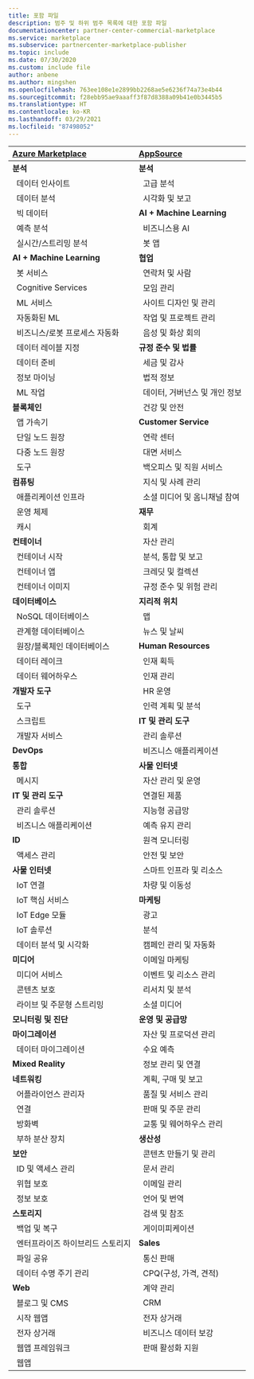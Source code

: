 ```yaml
---
title: 포함 파일
description: 범주 및 하위 범주 목록에 대한 포함 파일
documentationcenter: partner-center-commercial-marketplace
ms.service: marketplace
ms.subservice: partnercenter-marketplace-publisher
ms.topic: include
ms.date: 07/30/2020
ms.custom: include file
author: anbene
ms.author: mingshen
ms.openlocfilehash: 763ee108e1e2899bb2268ae5e6236f74a73e4b44
ms.sourcegitcommit: f28ebb95ae9aaaff3f87d8388a09b41e0b3445b5
ms.translationtype: HT
ms.contentlocale: ko-KR
ms.lasthandoff: 03/29/2021
ms.locfileid: "87498052"
---
```

| [**Azure Marketplace**](https://azuremarketplace.microsoft.com/marketplace/apps)  | [**AppSource**](https://appsource.microsoft.com/marketplace/apps) |
| :------------------- |:----------------|
|**분석** | **분석** |
| &nbsp;&nbsp;데이터 인사이트 | &nbsp;&nbsp;고급 분석  |
| &nbsp;&nbsp;데이터 분석 |  &nbsp;&nbsp;시각화 및 보고 |
| &nbsp;&nbsp;빅 데이터 | **AI + Machine Learning**  |
| &nbsp;&nbsp;예측 분석 | &nbsp;&nbsp;비즈니스용 AI |
| &nbsp;&nbsp;실시간/스트리밍 분석 | &nbsp;&nbsp;봇 앱 |
| **AI + Machine Learning** | **협업** |
| &nbsp;&nbsp;봇 서비스 | &nbsp;&nbsp;연락처 및 사람 |
| &nbsp;&nbsp;Cognitive Services | &nbsp;&nbsp;모임 관리 |
| &nbsp;&nbsp;ML 서비스 | &nbsp;&nbsp;사이트 디자인 및 관리 |
| &nbsp;&nbsp;자동화된 ML | &nbsp;&nbsp;작업 및 프로젝트 관리 |
| &nbsp;&nbsp;비즈니스/로봇 프로세스 자동화 | &nbsp;&nbsp;음성 및 화상 회의 |
| &nbsp;&nbsp;데이터 레이블 지정 | **규정 준수 및 법률** |
| &nbsp;&nbsp;데이터 준비 | &nbsp;&nbsp;세금 및 감사 |
| &nbsp;&nbsp;정보 마이닝 | &nbsp;&nbsp;법적 정보 |
| &nbsp;&nbsp;ML 작업 | &nbsp;&nbsp;데이터, 거버넌스 및 개인 정보 |
| **블록체인**  | &nbsp;&nbsp;건강 및 안전 |
| &nbsp;&nbsp;앱 가속기 | **Customer Service**  |
| &nbsp;&nbsp;단일 노드 원장 | &nbsp;&nbsp;연락 센터 |
| &nbsp;&nbsp;다중 노드 원장 | &nbsp;&nbsp;대면 서비스 |
| &nbsp;&nbsp;도구 | &nbsp;&nbsp;백오피스 및 직원 서비스 |
| **컴퓨팅**  | &nbsp;&nbsp;지식 및 사례 관리 |
| &nbsp;&nbsp;애플리케이션 인프라 | &nbsp;&nbsp;소셜 미디어 및 옴니채널 참여 |
| &nbsp;&nbsp;운영 체제 | **재무** |
| &nbsp;&nbsp;캐시 | &nbsp;&nbsp;회계 |
| **컨테이너**  | &nbsp;&nbsp;자산 관리 |
| &nbsp;&nbsp;컨테이너 시작 | &nbsp;&nbsp;분석, 통합 및 보고 |
| &nbsp;&nbsp;컨테이너 앱 | &nbsp;&nbsp;크레딧 및 컬렉션 |
| &nbsp;&nbsp;컨테이너 이미지 | &nbsp;&nbsp;규정 준수 및 위험 관리 |
| **데이터베이스**  | **지리적 위치** |
| &nbsp;&nbsp;NoSQL 데이터베이스 | &nbsp;&nbsp;맵 |
| &nbsp;&nbsp;관계형 데이터베이스 | &nbsp;&nbsp;뉴스 및 날씨 |
| &nbsp;&nbsp;원장/블록체인 데이터베이스 | **Human Resources** |
| &nbsp;&nbsp;데이터 레이크 | &nbsp;&nbsp;인재 획득 |
| &nbsp;&nbsp;데이터 웨어하우스 | &nbsp;&nbsp;인재 관리 |
| **개발자 도구**  | &nbsp;&nbsp;HR 운영 |
| &nbsp;&nbsp;도구 | &nbsp;&nbsp;인력 계획 및 분석 |
| &nbsp;&nbsp;스크립트 | **IT 및 관리 도구** |
| &nbsp;&nbsp;개발자 서비스 | &nbsp;&nbsp;관리 솔루션 |
| **DevOps**  | &nbsp;&nbsp;비즈니스 애플리케이션 |
| **통합**  | **사물 인터넷** |
| &nbsp;&nbsp;메시지 | &nbsp;&nbsp;자산 관리 및 운영 |
| **IT 및 관리 도구**  | &nbsp;&nbsp;연결된 제품 |
| &nbsp;&nbsp;관리 솔루션 | &nbsp;&nbsp;지능형 공급망 |
| &nbsp;&nbsp;비즈니스 애플리케이션 | &nbsp;&nbsp;예측 유지 관리 |
| **ID**  | &nbsp;&nbsp;원격 모니터링 |
| &nbsp;&nbsp;액세스 관리 | &nbsp;&nbsp;안전 및 보안 |
| **사물 인터넷**  | &nbsp;&nbsp;스마트 인프라 및 리소스 |
| &nbsp;&nbsp;IoT 연결 | &nbsp;&nbsp;차량 및 이동성 |
| &nbsp;&nbsp;IoT 핵심 서비스 | **마케팅** |
| &nbsp;&nbsp;IoT Edge 모듈 | &nbsp;&nbsp;광고 |
| &nbsp;&nbsp;IoT 솔루션 | &nbsp;&nbsp;분석 |
| &nbsp;&nbsp;데이터 분석 및 시각화 | &nbsp;&nbsp;캠페인 관리 및 자동화 |
| **미디어**  | &nbsp;&nbsp;이메일 마케팅 |
| &nbsp;&nbsp;미디어 서비스 | &nbsp;&nbsp;이벤트 및 리소스 관리 |
| &nbsp;&nbsp;콘텐츠 보호 | &nbsp;&nbsp;리서치 및 분석 |
| &nbsp;&nbsp;라이브 및 주문형 스트리밍 | &nbsp;&nbsp;소셜 미디어 |
| **모니터링 및 진단**  | **운영 및 공급망** |
| **마이그레이션**  | &nbsp;&nbsp;자산 및 프로덕션 관리 |
| &nbsp;&nbsp;데이터 마이그레이션 | &nbsp;&nbsp;수요 예측 |
| **Mixed Reality**  | &nbsp;&nbsp;정보 관리 및 연결 |
| **네트워킹**  | &nbsp;&nbsp;계획, 구매 및 보고 |
| &nbsp;&nbsp;어플라이언스 관리자 | &nbsp;&nbsp;품질 및 서비스 관리 |
| &nbsp;&nbsp;연결 | &nbsp;&nbsp;판매 및 주문 관리 |
| &nbsp;&nbsp;방화벽 | &nbsp;&nbsp;교통 및 웨어하우스 관리 |
| &nbsp;&nbsp;부하 분산 장치 | **생산성** |
| **보안**  | &nbsp;&nbsp;콘텐츠 만들기 및 관리 |
| &nbsp;&nbsp;ID 및 액세스 관리 | &nbsp;&nbsp;문서 관리 |
| &nbsp;&nbsp;위협 보호 | &nbsp;&nbsp;이메일 관리 |
| &nbsp;&nbsp;정보 보호 | &nbsp;&nbsp;언어 및 번역 |
| **스토리지**  | &nbsp;&nbsp;검색 및 참조 |
| &nbsp;&nbsp;백업 및 복구 | &nbsp;&nbsp;게이미피케이션 |
| &nbsp;&nbsp;엔터프라이즈 하이브리드 스토리지 | **Sales** |
| &nbsp;&nbsp;파일 공유 | &nbsp;&nbsp;통신 판매 |
| &nbsp;&nbsp;데이터 수명 주기 관리 | &nbsp;&nbsp;CPQ(구성, 가격, 견적) |
| **Web**  | &nbsp;&nbsp;계약 관리 |
| &nbsp;&nbsp;블로그 및 CMS | &nbsp;&nbsp;CRM |
| &nbsp;&nbsp;시작 웹앱 | &nbsp;&nbsp;전자 상거래 |
| &nbsp;&nbsp;전자 상거래 | &nbsp;&nbsp;비즈니스 데이터 보강  |
| &nbsp;&nbsp;웹앱 프레임워크 | &nbsp;&nbsp;판매 활성화 지원  |
| &nbsp;&nbsp;웹앱 |  |

